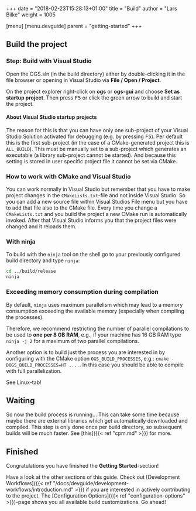 +++
date = "2018-02-23T15:28:13+01:00"
title = "Build"
author = "Lars Bilke"
weight = 1005

[menu]
  [menu.devguide]
    parent = "getting-started"
+++

## Build the project

<div class='win'>

### Step: Build with Visual Studio

Open the OGS.sln (in the build directory) either by double-clicking it in the file browser or opening in Visual Studio via **File / Open / Project**.

On the project explorer right-click on **ogs** or **ogs-gui** and choose **Set as startup project**. Then press <kbd>F5</kbd> or click the green arrow to build and start the project.

#### About Visual Studio startup projects

The reason for this is that you can have only one sub-project of your Visual Studio Solution activated for debugging (e.g. by pressing <kbd>F5</kbd>). Per default this is the first sub-project (in the case of a CMake-generated project this is `ALL_BUILD`). This must be manually set to a sub-project which generates an executable (a library sub-project cannot be started). And because this setting is stored in user specific project file it cannot be set via CMake.

### How to work with CMake and Visual Studio

You can work normally in Visual Studio but remember that you have to make project changes in the `CMakeLists.txt`-file and not inside Visual Studio. So you can add a new source file within Visual Studios File menu but you have to add that file also to the CMake file. Every time you change a `CMakeLists.txt` and you build the project a new CMake run is automatically invoked. After that Visual Studio informs you that the project files were changed and it reloads them.
</div>

<div class='linux'>

### With ninja

To build with the `ninja` tool on the shell go to your previously configured build directory and type `ninja`:

```bash
cd ../build/release
ninja
```

<div class="note">

<h3><i class="fal fa-exclamation-triangle"></i> Exceeding memory consumption during compilation</h3>

By default, `ninja` uses maximum parallelism which may lead to a memory consumption exceeding the available memory (especially when compiling the processes).

Therefore, we recommend restricting the number of parallel compilations to be used to **one per 8 GB RAM**, e.g., if your machine has 16 GB RAM type `ninja -j 2` for a maximum of two parallel compilations.

Another option is to build just the process you are interested in by configuring with the CMake option `OGS_BUILD_PROCESSES`, e.g.: `cmake -DOGS_BUILD_PROCESSES=HT ....`. In this case you should be able to compile with full parallelization.

</div>

</div>

<div class='mac'>

See Linux-tab!

</div>

## Waiting

So now the build process is running... This can take some time because maybe there are external libraries which get automatically downloaded and compiled. This step is only done once per build directory, so subsequent builds will be much faster. See [this]({{< ref "cpm.md" >}}) for more.

## Finished

Congratulations you have finished the **Getting Started**-section!

Have a look at the other sections of this guide. Check out [Development Workflows]({{< ref "/docs/devguide/development-workflows/introduction.md" >}}) if you are interested in actively contributing to the project. The [Configuration Options]({{< ref "configuration-options" >}})-page shows you all available build customizations. Go ahead!
